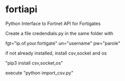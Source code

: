 # fortiapi

Python Interface to Fortnet API for Fortigates

Create a file credendials.py in the same folder with

fgt="ip.of.your.fortigate"
un="username"
pw="parole"

if not already installed, install csv,socket and os

"pip3 install csv,socket,os"

execute "python import_csv.py"